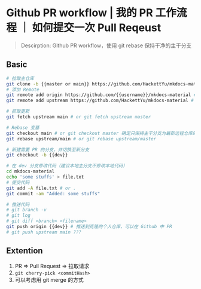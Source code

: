 # Github PR workflow | 我的 PR 工作流程 ｜ 如何提交一次 Pull Reqeust

> Descirption: Github PR workflow，使用 git rebase 保持干净的主干分支

## Basic 

```bash
# 拉取主仓库
git clone -b {{master or main}} https://github.com/HackettYu/mkdocs-material
# 添加 Remote
git remote add origin https://github.com/{{username}}/mkdocs-material # 克隆仓库
git remote add upstream https://github.com/HackettYu/mkdocs-material # 贡献仓库

# 抓取更新
git fetch upstream main # or git fetch upstream master

# Rebase 变基
git checkout main # or git checkout master 确定只保持主干分支为最新远程仓库的修改内容
git rebase upstream/main # or git rebase upstream/master

# 新建需要 PR 的分支，并切换至新分支
git checkout -b {{dev}}

# 在 dev 分支修改代码（建议本地主分支不修改本地代码）
cd mkdocs-material
echo 'some stuffs' > file.txt
# 提交代码
git add -A file.txt # or .
git commit -am "Added: some stuffs"

# 推送代码
# git branch -v
# git log
# git diff <branch> <filename>
git push origin {{dev}} # 推送到克隆的个人仓库，可以在 Github 中 PR
# git push upstream main ???
```

## Extention

1. PR => Pull Request => 拉取请求
2. `git cherry-pick <commitHash>`
3. 可以考虑用 git merge 的方式